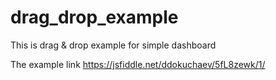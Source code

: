 # drag_drop_example
This is drag &amp; drop example for simple dashboard

The example link https://jsfiddle.net/ddokuchaev/5fL8zewk/1/
